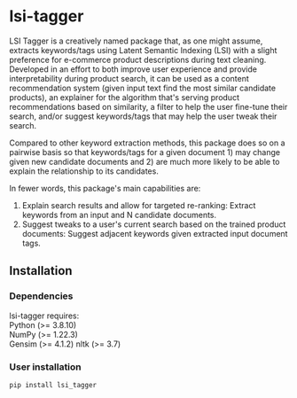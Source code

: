 # lsi-tagger  
LSI Tagger is a creatively named package that, as one might assume, extracts keywords/tags using Latent Semantic Indexing (LSI) with a slight preference for e-commerce product descriptions during text cleaning. Developed in an effort to both improve user experience and provide interpretability during product search, it can be used as a content recommendation system (given input text find the most similar candidate products), an explainer for the algorithm that's serving product recommendations based on similarity, a filter to help the user fine-tune their search, and/or suggest keywords/tags that may help the user tweak their search.  
  
Compared to other keyword extraction methods, this package does so on a pairwise basis so that keywords/tags for a given document 1) may change given new candidate documents and 2) are much more likely to be able to explain the relationship to its candidates.  
  
In fewer words, this package's main capabilities are:  
1) Explain search results and allow for targeted re-ranking: Extract keywords from an input and N candidate documents.
2) Suggest tweaks to a user's current search based on the trained product documents: Suggest adjacent keywords given extracted input document tags.
  
  
## Installation  
### Dependencies  
lsi-tagger requires:  
Python (>= 3.8.10)  
NumPy (>= 1.22.3)  
Gensim (>= 4.1.2)
nltk (>= 3.7)  
  
### User installation
`pip install lsi_tagger`
